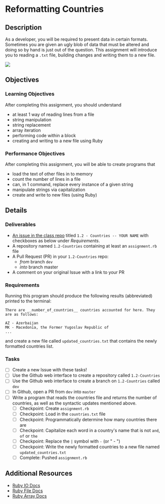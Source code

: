 # Reformatting Countries

## Description
As a developer, you will be required to present data in certain formats. Sometimes you are given an ugly blob of data that must be altered and doing so by hand is just out of the question. This assignment will introduce you to reading a `.txt` file, building changes and writing them to a new file.

![](http://img.talkandroid.com/uploads/2014/08/Good-luck-gif.gif)

## Objectives

### Learning Objectives
After completing this assignment, you should understand
* at least 1 way of reading lines from a file
* string manipulation
* string replacement
* array iteration
* performing code within a block
* creating and writing to a new file using Ruby

### Performance Objectives
After completing this assignment, you will be able to create programs that
* load the text of other files in to memory
* count the number of lines in a file
* can, in 1 command, replace every instance of a given string
* manipulate strings via capitalization
* create and write to new files (using Ruby)

## Details

### Deliverables
* [An issue in the class repo](https://github.com/tiy-chs-ruby/assignments-june-2015) titled `1.2 - Countries -- YOUR NAME` with checkboxes as below under _Requirements_.
* A repository named `1.2-Countries` containing at least an `assignment.rb` file
* A Pull Request (PR) in your `1.2-Countries` repo:
  * _from_ branch `dev`
  * _into_ branch master
* A comment on your original Issue with a link to your PR

### Requirements
Running this program should produce the following results (abbreviated) printed to the terminal:

```
There are __number_of_countries__ countries accounted for here. They are as follows:

AZ - Azerbaijan
MK - Macedonia, the Former Yugoslav Republic of
...
```

and create a new file called `updated_countries.txt` that contains the newly formatted countries list.

### Tasks
- [ ] Create a new Issue with these tasks!
- [ ] Use the Github web interface to create a repository called `1.2-Countries`
- [ ] Use the Github web interface to create a branch on `1.2-Countries` called `dev`
- [ ] In Github, open a PR from `dev` into `master`
- [ ] Write a program that reads the countries file and returns the number of countries, as well as the syntactic updates mentioned above.
  - [ ] Checkpoint: Create `assignment.rb`
  - [ ] Checkpoint: Load in the `countries.txt` file
  - [ ] Checkpoint: Programmatically determine how many countries there are
  - [ ] Checkpoint: Capitalize each word in a country's name that is not `and`, `of` or `the`
  - [ ] Checkpoint: Replace the `|` symbol with ` - ` (or " - ")
  - [ ] Checkpoint: Write the newly formatted countries to a new file named `updated_countries.txt`
  - [ ] Complete: Pushed `assignment.rb`

## Additional Resources
* [Ruby IO Docs](http://ruby-doc.org/core-2.2.2/IO.html)
* [Ruby File Docs](http://ruby-doc.org/core-2.2.2/File.html)
* [Ruby Array Docs](http://ruby-doc.org/core-2.2.2/Enumerable.html)
